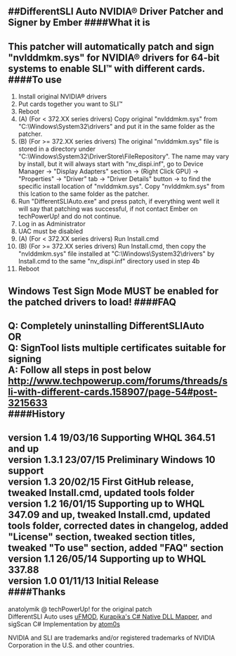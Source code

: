 ##DifferentSLI Auto NVIDIA® Driver Patcher and Signer by Ember
####What it is
---
This patcher will automatically patch and sign "nvlddmkm.sys" for NVIDIA® drivers for 64-bit systems to enable SLI™ with different cards.
####To use
---
1. Install original NVIDIA® drivers
2. Put cards together you want to SLI™
3. Reboot
4. (A) (For < 372.XX series drivers) Copy original "nvlddmkm.sys" from "C:\Windows\System32\drivers\" and put it in the same folder as the patcher.
4. (B) (For >= 372.XX series drivers) The original "nvlddmkm.sys" file is stored in a directory under "C:\Windows\System32\DriverStore\FileRepository". The name may vary by install, but it will always start with "nv_dispi.inf", go to Device Manager -> "Display Adapters" section -> (Right Click GPU) -> "Properties" -> "Driver" tab -> "Driver Details" button -> to find the specific install location of "nvlddmkm.sys". Copy "nvlddmkm.sys" from this lcation to the same folder as the patcher.
5. Run "DifferentSLIAuto.exe" and press patch, if everything went well it will say that patching was successful, if not contact Ember on techPowerUp! and do not continue.
6. Log in as Administrator
7. UAC must be disabled
8. (A) (For < 372.XX series drivers) Run Install.cmd
8. (B) (For >= 372.XX series drivers) Run Install.cmd, then copy the "nvlddmkm.sys" file installed at "C:\Windows\System32\drivers\" by Install.cmd to the same "nv_dispi.inf" directory used in step 4b
9. Reboot

Windows Test Sign Mode MUST be enabled for the patched drivers to load!
####FAQ
---
   Q: Completely uninstalling DifferentSLIAuto  
   OR  
   Q: SignTool lists multiple certificates suitable for signing  
   A: Follow all steps in post below  
   http://www.techpowerup.com/forums/threads/sli-with-different-cards.158907/page-54#post-3215633  
####History
---
   version 1.4 19/03/16 Supporting WHQL 364.51 and up  
   version 1.3.1 23/07/15 Preliminary Windows 10 support  
   version 1.3 20/02/15 First GitHub release, tweaked Install.cmd, updated tools folder  
   version 1.2 16/01/15 Supporting up to WHQL 347.09 and up, tweaked Install.cmd, updated tools folder, corrected dates in changelog, added "License" section, tweaked section titles, tweaked "To use" section, added "FAQ" section  
   version 1.1 26/05/14 Supporting up to WHQL 337.88  
   version 1.0 01/11/13 Initial Release  
####Thanks
---
   anatolymik @ techPowerUp! for the original patch  
   DifferentSLI Auto uses [uFMOD](http://ufmod.sourceforge.net/), [Kurapika's C# Native DLL Mapper](http://forum.exetools.com/showthread.php?t=15309), and sigScan C# Implementation by [atom0s](https://github.com/atom0s)

NVIDIA and SLI are trademarks and/or registered trademarks of NVIDIA Corporation in the U.S. and other countries.
